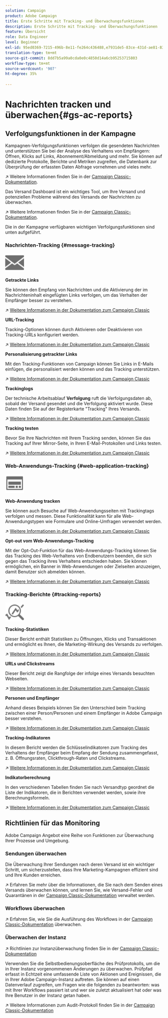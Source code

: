 ```yaml
---
solution: Campaign
product: Adobe Campaign
title: Erste Schritte mit Tracking- und Überwachungsfunktionen
description: Erste Schritte mit Tracking- und Überwachungsfunktionen
feature: Übersicht
role: Data Engineer
level: Beginner
exl-id: 95ed0369-7215-496b-8e11-fe264c436488,e7931de5-83ce-431d-ae81-83793d257550
translation-type: tm+mt
source-git-commit: 8dd7b5a99a0cda0e0c4850d14a6cb95253715803
workflow-type: tm+mt
source-wordcount: '907'
ht-degree: 35%

---
```


# Nachrichten tracken und überwachen{#gs-ac-reports}

## Verfolgungsfunktionen in der Kampagne

Kampagnen-Verfolgungsfunktionen verfolgen die gesendeten Nachrichten und unterstützen Sie bei der Analyse des Verhaltens von Empfängern: Öffnen, Klicks auf Links, Abonnement/Abmeldung und mehr. Sie können auf dedizierte Protokolle, Berichte und Metriken zugreifen, die Datenbank zur Überprüfung der erfassten Daten Abfrage vornehmen und vieles mehr.

:arrow_upper_right:  Weitere Informationen finden Sie in der [Campaign Classic-Dokumentation](https://experienceleague.adobe.com/docs/campaign-classic/using/getting-started/profile-management/editing-a-profile.html?lang=en#tracking-tab).

Das Versand Dashboard ist ein wichtiges Tool, um Ihre Versand und potenziellen Probleme während des Versands der Nachrichten zu überwachen.

:arrow_upper_right: Weitere Informationen finden Sie in der [Campaign Classic-Dokumentation](https://experienceleague.adobe.com/docs/campaign-classic/using/sending-messages/monitoring-deliveries/delivery-dashboard.html?lang=en#sending-messages).

Die in der Kampagne verfügbaren wichtigen Verfolgungsfunktionen sind unten aufgeführt.

### Nachrichten-Tracking {#message-tracking}

<img src="assets/do-not-localize/icon-message-tracking.svg" width="60px">

**Getrackte Links**

Sie können den Empfang von Nachrichten und die Aktivierung der im Nachrichteninhalt eingefügten Links verfolgen, um das Verhalten der Empfänger besser zu verstehen.

:arrow_upper_right: [Weitere Informationen in der Dokumentation zum Campaign Classic](https://experienceleague.adobe.com/docs/campaign-classic/using/sending-messages/tracking-messages/how-to-configure-tracked-links.html?lang=en#sending-messages)

**URL-Tracking**

Tracking-Optionen können durch Aktivieren oder Deaktivieren von Tracking-URLs konfiguriert werden.

:arrow_upper_right: [Weitere Informationen in der Dokumentation zum Campaign Classic](https://experienceleague.adobe.com/docs/campaign-classic/using/sending-messages/tracking-messages/personalizing-url-tracking.html?lang=en#sending-messages)


**Personalisierung getrackter Links**

Mit den Tracking-Funktionen von Campaign können Sie Links in E-Mails einfügen, die personalisiert werden können und das Tracking unterstützen.

:arrow_upper_right: [Weitere Informationen in der Dokumentation zum Campaign Classic](https://experienceleague.adobe.com/docs/campaign-classic/using/sending-messages/tracking-messages/tracking-personalized-links/tracking-personalized-links.html?lang=en#sending-messages)

**Trackinglogs**

Der technische Arbeitsablauf **Verfolgung** ruft die Verfolgungsdaten ab, sobald der Versand gesendet und die Verfolgung aktiviert wurde. Diese Daten finden Sie auf der Registerkarte &quot;Tracking&quot; Ihres Versands.

:arrow_upper_right: [Weitere Informationen in der Dokumentation zum Campaign Classic](https://experienceleague.adobe.com/docs/campaign-classic/using/sending-messages/tracking-messages/accessing-the-tracking-logs.html?lang=en#sending-messages)

**Tracking testen**

Bevor Sie Ihre Nachrichten mit Ihrem Tracking senden, können Sie das Tracking auf Ihrer Mirror-Seite, in Ihren E-Mail-Protokollen und Links testen.

:arrow_upper_right: [Weitere Informationen in der Dokumentation zum Campaign Classic](https://experienceleague.adobe.com/docs/campaign-classic/using/sending-messages/tracking-messages/testing-tracking.html?lang=en#sending-messages)

### Web-Anwendungs-Tracking {#web-application-tracking}

<img src="assets/do-not-localize/icon-web-app.svg" width="60px">

**Web-Anwendung tracken**

Sie können auch Besuche auf Web-Anwendungsseiten mit Trackingtags verfolgen und messen. Diese Funktionalität kann für alle Web-Anwendungstypen wie Formulare und Online-Umfragen verwendet werden.

:arrow_upper_right: [Weitere Informationen in der Dokumentation zum Campaign Classic](https://experienceleague.adobe.com/docs/campaign-classic/using/designing-content/web-applications/tracking-a-web-application.html?lang=en#designing-content)

**Opt-out vom Web-Anwendungs-Tracking**

Mit der Opt-Out-Funktion für das Web-Anwendungs-Tracking können Sie das Tracking des Web-Verhaltens von Endbenutzern beenden, die sich gegen das Tracking ihres Verhaltens entschieden haben. Sie können ermöglichen, ein Banner in Web-Anwendungen oder Zielseiten anzuzeigen, damit Benutzer sich abmelden können.

:arrow_upper_right: [Weitere Informationen in der Dokumentation zum Campaign Classic](https://experienceleague.adobe.com/docs/campaign-classic/using/designing-content/web-applications/web-application-tracking-opt-out.html?lang=en#designing-content)

### Tracking-Berichte {#tracking-reports}

<img src="assets/do-not-localize/icon_monitor.svg" width="60px">

**Tracking-Statistiken**

Dieser Bericht enthält Statistiken zu Öffnungen, Klicks und Transaktionen und ermöglicht es Ihnen, die Marketing-Wirkung des Versands zu verfolgen.

:arrow_upper_right: [Weitere Informationen in der Dokumentation zum Campaign Classic](https://experienceleague.adobe.com/docs/campaign-classic/using/sending-messages/tracking-messages/about-message-tracking.html?lang=en#tracking-reports)

**URLs und Clickstreams**

Dieser Bericht zeigt die Rangfolge der infolge eines Versands besuchten Webseiten.

:arrow_upper_right: [Weitere Informationen in der Dokumentation zum Campaign Classic](https://experienceleague.adobe.com/docs/campaign-classic/using/reporting/reports-on-deliveries/delivery-reports.html?lang=en#urls-and-click-streams)

**Personen und Empfänger**

Anhand dieses Beispiels können Sie den Unterschied beim Tracking zwischen einer Person/Personen und einem Empfänger in Adobe Campaign besser verstehen.

:arrow_upper_right: [Weitere Informationen in der Dokumentation zum Campaign Classic](https://experienceleague.adobe.com/docs/campaign-classic/using/reporting/reports-on-deliveries/person-people-recipients.html?lang=en#reporting)

**Tracking-Indikatoren**

In diesem Bericht werden die Schlüsselindikatoren zum Tracking des Verhaltens der Empfänger beim Empfang der Sendung zusammengefasst, z. B. Öffnungsraten, Clickthrough-Raten und Clickstreams.

:arrow_upper_right: [Weitere Informationen in der Dokumentation zum Campaign Classic](https://experienceleague.adobe.com/docs/campaign-classic/using/reporting/reports-on-deliveries/delivery-reports.html?lang=en#reporting)

**Indikatorberechnung**

In den verschiedenen Tabellen finden Sie nach Versandtyp geordnet die Liste der Indikatoren, die in Berichten verwendet werden, sowie ihre Berechnungsformeln.

:arrow_upper_right: [Weitere Informationen in der Dokumentation zum Campaign Classic](https://experienceleague.adobe.com/docs/campaign-classic/using/reporting/reports-on-deliveries/indicator-calculation.html?lang=en#reporting)

## Richtlinien für das Monitoring

Adobe Campaign Angebot eine Reihe von Funktionen zur Überwachung Ihrer Prozesse und Umgebung.

### Sendungen überwachen

Die Überwachung Ihrer Sendungen nach deren Versand ist ein wichtiger Schritt, um sicherzustellen, dass Ihre Marketing-Kampagnen effizient sind und Ihre Kunden erreichen.

:arrow_upper_right: Erfahren Sie mehr über die Informationen, die Sie nach dem Senden eines Versands überwachen können, und lernen Sie, wie Versand-Fehler und Quarantänen in der [Campaign Classic-Dokumentation](https://experienceleague.adobe.com/docs/campaign-classic/using/sending-messages/monitoring-deliveries/about-delivery-monitoring.html?lang=en#sending-messages) verwaltet werden.

### Workflows überwachen

:arrow_upper_right: Erfahren Sie, wie Sie die Ausführung des Workflows in der [Campaign Classic-Dokumentation](https://experienceleague.adobe.com/docs/campaign-classic/using/automating-with-workflows/monitoring-workflows/monitoring-workflow-execution.html?lang=en#automating-with-workflows) überwachen.

### Überwachen der Instanz

:arrow_upper_right: Richtlinien zur Instanzüberwachung finden Sie in der [Campaign Classic-Dokumentation](https://experienceleague.adobe.com/docs/campaign-classic/using/monitoring-campaign-classic/introduction/monitoring-guidelines.html?lang=en#monitoring-campaign-classic)

Verwenden Sie die Selbstbedienungsoberfläche des Prüfprotokolls, um die in Ihrer Instanz vorgenommenen Änderungen zu überwachen. Prüfpfad erfasst in Echtzeit eine umfassende Liste von Aktionen und Ereignissen, die in Ihrer Adobe Campaign-Instanz auftreten. Sie können auf einen Datenverlauf zugreifen, um Fragen wie die folgenden zu beantworten: was mit Ihrer Workflows passiert ist und wer sie zuletzt aktualisiert hat oder was Ihre Benutzer in der Instanz getan haben.

:arrow_upper_right: Weitere Informationen zum Audit-Protokoll finden Sie in der [Campaign Classic-Dokumentation](https://experienceleague.adobe.com/docs/campaign-classic/using/monitoring-campaign-classic/production-procedures/audit-trail.html?lang=en#accessing-audit-trail)
